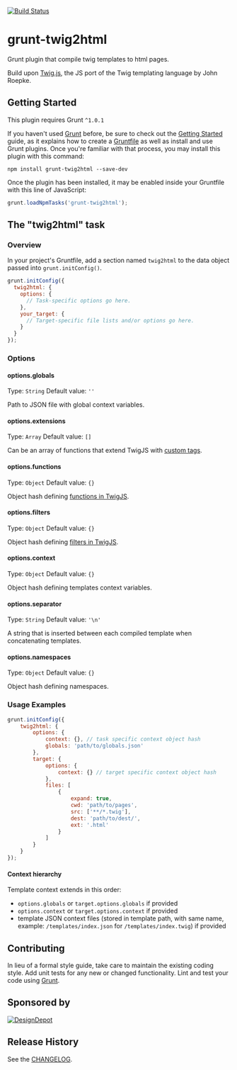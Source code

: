 [![Build Status](https://travis-ci.org/toptalo/grunt-twig2html.svg?branch=master)](https://travis-ci.org/toptalo/grunt-twig2html)

# grunt-twig2html

Grunt plugin that compile twig templates to html pages.

Build upon [Twig.js](https://github.com/twigjs/twig.js), the JS port of the Twig templating language by John Roepke.

## Getting Started
This plugin requires Grunt `^1.0.1`

If you haven't used [Grunt](http://gruntjs.com/) before, be sure to check out the [Getting Started](http://gruntjs.com/getting-started) guide, as it explains how to create a [Gruntfile](http://gruntjs.com/sample-gruntfile) as well as install and use Grunt plugins. Once you're familiar with that process, you may install this plugin with this command:

```shell
npm install grunt-twig2html --save-dev
```

Once the plugin has been installed, it may be enabled inside your Gruntfile with this line of JavaScript:

```js
grunt.loadNpmTasks('grunt-twig2html');
```

## The "twig2html" task

### Overview
In your project's Gruntfile, add a section named `twig2html` to the data object passed into `grunt.initConfig()`.

```js
grunt.initConfig({
  twig2html: {
    options: {
      // Task-specific options go here.
    },
    your_target: {
      // Target-specific file lists and/or options go here.
    }
  }
});
```

### Options

#### options.globals
Type: `String`
Default value: `''`

Path to JSON file with global context variables.

#### options.extensions
Type: `Array`
Default value: `[]`

Can be an array of functions that extend TwigJS with [custom tags](https://github.com/twigjs/twig.js/wiki/Extending-twig.js-With-Custom-Tags).

#### options.functions
Type: `Object`
Default value: `{}`

Object hash defining [functions in TwigJS](https://github.com/twigjs/twig.js/wiki/Extending-twig.js#functions).

#### options.filters
Type: `Object`
Default value: `{}`

Object hash defining [filters in TwigJS](https://github.com/twigjs/twig.js/wiki/Extending-twig.js#filters).

#### options.context
Type: `Object`
Default value: `{}`

Object hash defining templates context variables.

#### options.separator
Type: `String`
Default value: `'\n'`

A string that is inserted between each compiled template when concatenating templates.

#### options.namespaces
Type: `Object`
Default value: `{}`

Object hash defining namespaces.

### Usage Examples

```js
grunt.initConfig({
    twig2html: {
        options: {
            context: {}, // task specific context object hash
            globals: 'path/to/globals.json'
        },
        target: {
            options: {
                context: {} // target specific context object hash
            },
            files: [
                {
                    expand: true,
                    cwd: 'path/to/pages',
                    src: ['**/*.twig'],
                    dest: 'path/to/dest/',
                    ext: '.html'
                }
            ]
        }
    }
});
```

#### Context hierarchy

Template context extends in this order:
* `options.globals` or `target.options.globals` if provided
* `options.context` or `target.options.context` if provided
* template JSON context files (stored in template path, with same name,
example: `/templates/index.json` for `/templates/index.twig`) if provided

## Contributing
In lieu of a formal style guide, take care to maintain the existing coding style. Add unit tests for any new or changed functionality. Lint and test your code using [Grunt](http://gruntjs.com/).

## Sponsored by

[![DesignDepot](https://designdepot.ru/static/core/img/logo.png)](https://designdepot.ru/?utm_source=web&utm_medium=npm&utm_campaign=grunt-twig2html)

## Release History
See the [CHANGELOG](CHANGELOG.md).
